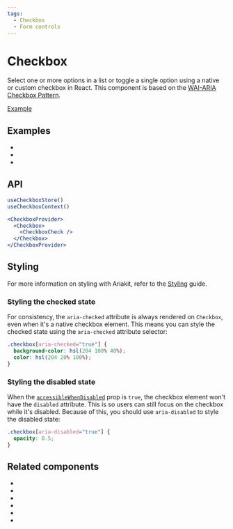 ```yaml
---
tags:
  - Checkbox
  - Form controls
---
```


# Checkbox

<div data-description>

Select one or more options in a list or toggle a single option using a native or custom checkbox in React. This component is based on the [WAI-ARIA Checkbox Pattern](https://www.w3.org/WAI/ARIA/apg/patterns/checkbox/).

</div>

<div data-tags></div>

<a href="../examples/checkbox/index.react.tsx" data-playground>Example</a>

## Examples

<div data-cards="examples">

- [](/examples/checkbox-as-button)
- [](/examples/checkbox-custom)
- [](/examples/checkbox-group)

</div>

## API

```jsx
useCheckboxStore()
useCheckboxContext()

<CheckboxProvider>
  <Checkbox>
    <CheckboxCheck />
  </Checkbox>
</CheckboxProvider>
```

## Styling

<aside data-type="note">

For more information on styling with Ariakit, refer to the [Styling](/guide/styling) guide.

</aside>

### Styling the checked state

For consistency, the `aria-checked` attribute is always rendered on `Checkbox`, even when it's a native checkbox element. This means you can style the checked state using the `aria-checked` attribute selector:

```css
.checkbox[aria-checked="true"] {
  background-color: hsl(204 100% 40%);
  color: hsl(204 20% 100%);
}
```

### Styling the disabled state

When the [`accessibleWhenDisabled`](/reference/checkbox#accessiblewhendisabled) prop is `true`, the checkbox element won't have the `disabled` attribute. This is so users can still focus on the checkbox while it's disabled. Because of this, you should use `aria-disabled` to style the disabled state:

```css
.checkbox[aria-disabled="true"] {
  opacity: 0.5;
}
```

## Related components

<div data-cards="components">

- [](/components/button)
- [](/components/form)
- [](/components/menu)
- [](/components/radio)
- [](/components/select)
- [](/components/command)

</div>
